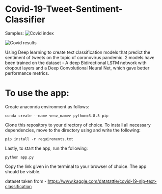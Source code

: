 # Covid-19-Tweet-Sentiment-Classifier
Samples:
![Covid index](https://user-images.githubusercontent.com/65105994/110579982-c75c0300-818d-11eb-9b8d-daee5eda6598.png)

![Covid results](https://user-images.githubusercontent.com/65105994/110579995-cd51e400-818d-11eb-83a3-703cc4faaa43.png)


Using Deep learning to create text classification models that predict the sentiment of tweets on the topic of coronovirus pandemic.
2 models have been trained on the dataset - A deep Bidirectional LSTM network with dropout layers and a Deep Convolutional Neural Net, which gave better performance metrics.

# To use the app:

Create anaconda environment as follows:
```
conda create --name <env_name> python=3.8.5 pip
```
Clone this repository to your directory of choice. To install all necessary dependencies, move to the directory using <cd> and write the following:
```
pip install -r requirements.txt
```

Lastly, to start the app, run the following:
```
python app.py
```
Copy the link given in the terminal to your browser of choice. The app should be visible.

dataset taken from - https://www.kaggle.com/datatattle/covid-19-nlp-text-classification
